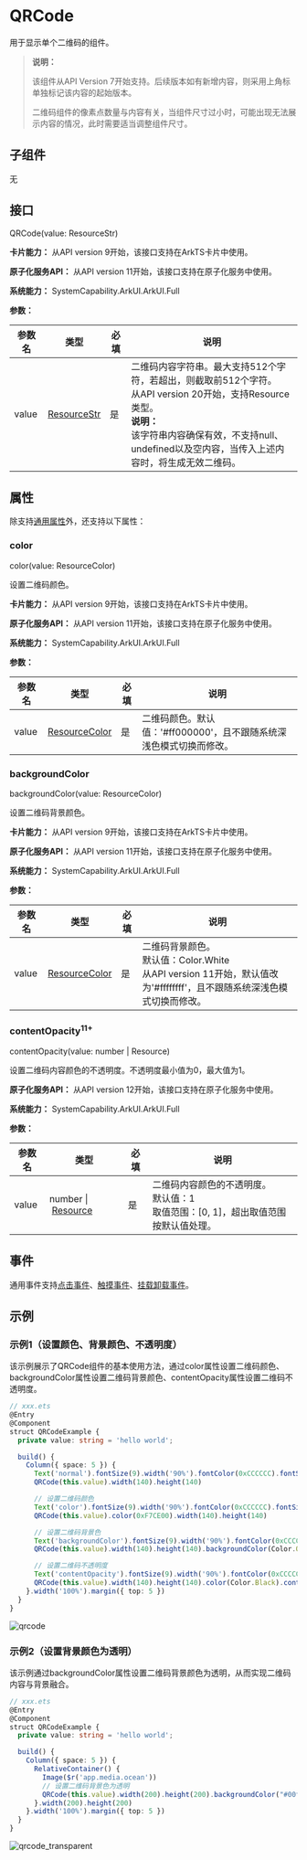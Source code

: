 # QRCode

用于显示单个二维码的组件。

>  **说明：**
>
> 该组件从API Version 7开始支持。后续版本如有新增内容，则采用上角标单独标记该内容的起始版本。
> 
> 二维码组件的像素点数量与内容有关，当组件尺寸过小时，可能出现无法展示内容的情况，此时需要适当调整组件尺寸。


## 子组件

无


## 接口

QRCode(value: ResourceStr)

**卡片能力：** 从API version 9开始，该接口支持在ArkTS卡片中使用。

**原子化服务API：** 从API version 11开始，该接口支持在原子化服务中使用。

**系统能力：** SystemCapability.ArkUI.ArkUI.Full

**参数：** 

| 参数名 | 类型 | 必填 | 说明 |
| -------- | -------- | -------- | -------- |
| value | [ResourceStr](ts-types.md#resourcestr) | 是 | 二维码内容字符串。最大支持512个字符，若超出，则截取前512个字符。 <br>从API version 20开始，支持Resource类型。 <br/>**说明：** <br/>该字符串内容确保有效，不支持null、undefined以及空内容，当传入上述内容时，将生成无效二维码。 |

## 属性

除支持[通用属性](ts-component-general-attributes.md)外，还支持以下属性：

### color

color(value: ResourceColor)

设置二维码颜色。

**卡片能力：** 从API version 9开始，该接口支持在ArkTS卡片中使用。

**原子化服务API：** 从API version 11开始，该接口支持在原子化服务中使用。

**系统能力：** SystemCapability.ArkUI.ArkUI.Full

**参数：** 

| 参数名 | 类型                                       | 必填 | 说明         |
| ------ | ------------------------------------------ | ---- | ------------ |
| value  | [ResourceColor](ts-types.md#resourcecolor) | 是   | 二维码颜色。默认值：'#ff000000'，且不跟随系统深浅色模式切换而修改。<br/> |

### backgroundColor

backgroundColor(value: ResourceColor)

设置二维码背景颜色。

**卡片能力：** 从API version 9开始，该接口支持在ArkTS卡片中使用。

**原子化服务API：** 从API version 11开始，该接口支持在原子化服务中使用。

**系统能力：** SystemCapability.ArkUI.ArkUI.Full

**参数：** 

| 参数名 | 类型                                       | 必填 | 说明                                                         |
| ------ | ------------------------------------------ | ---- | ------------------------------------------------------------ |
| value  | [ResourceColor](ts-types.md#resourcecolor) | 是   | 二维码背景颜色。<br/>默认值：Color.White <br/>从API version 11开始，默认值改为'#ffffffff'，且不跟随系统深浅色模式切换而修改。 |

### contentOpacity<sup>11+</sup>

contentOpacity(value: number | Resource)

设置二维码内容颜色的不透明度。不透明度最小值为0，最大值为1。

**原子化服务API：** 从API version 12开始，该接口支持在原子化服务中使用。

**系统能力：** SystemCapability.ArkUI.ArkUI.Full

**参数：** 

| 参数名 | 类型                                                 | 必填 | 说明                                     |
| ------ | ---------------------------------------------------- | ---- | ---------------------------------------- |
| value  | number&nbsp;\|&nbsp;[Resource](ts-types.md#resource) | 是   | 二维码内容颜色的不透明度。<br/>默认值：1<br/>取值范围：[0, 1]，超出取值范围按默认值处理。 |


## 事件

通用事件支持[点击事件](ts-universal-events-click.md)、[触摸事件](ts-universal-events-touch.md)、[挂载卸载事件](ts-universal-events-show-hide.md)。

## 示例

### 示例1（设置颜色、背景颜色、不透明度）

该示例展示了QRCode组件的基本使用方法，通过color属性设置二维码颜色、backgroundColor属性设置二维码背景颜色、contentOpacity属性设置二维码不透明度。

```ts
// xxx.ets
@Entry
@Component
struct QRCodeExample {
  private value: string = 'hello world';

  build() {
    Column({ space: 5 }) {
      Text('normal').fontSize(9).width('90%').fontColor(0xCCCCCC).fontSize(30)
      QRCode(this.value).width(140).height(140)

      // 设置二维码颜色
      Text('color').fontSize(9).width('90%').fontColor(0xCCCCCC).fontSize(30)
      QRCode(this.value).color(0xF7CE00).width(140).height(140)

      // 设置二维码背景色
      Text('backgroundColor').fontSize(9).width('90%').fontColor(0xCCCCCC).fontSize(30)
      QRCode(this.value).width(140).height(140).backgroundColor(Color.Orange)

      // 设置二维码不透明度
      Text('contentOpacity').fontSize(9).width('90%').fontColor(0xCCCCCC).fontSize(30)
      QRCode(this.value).width(140).height(140).color(Color.Black).contentOpacity(0.1)
    }.width('100%').margin({ top: 5 })
  }
}
```

![qrcode](figures/qrcode.png)

### 示例2（设置背景颜色为透明）

该示例通过backgroundColor属性设置二维码背景颜色为透明，从而实现二维码内容与背景融合。

```ts
// xxx.ets
@Entry
@Component
struct QRCodeExample {
  private value: string = 'hello world';

  build() {
    Column({ space: 5 }) {
      RelativeContainer() {
        Image($r('app.media.ocean'))
        // 设置二维码背景色为透明
        QRCode(this.value).width(200).height(200).backgroundColor("#00ffffff")
      }.width(200).height(200)
    }.width('100%').margin({ top: 5 })
  }
}
```

![qrcode_transparent](figures/qrcode_transparent.png)